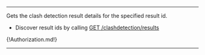 ---

Gets the clash detection result details for the specified result id.

- Discover result ids by calling [GET /clashdetection/results](/api-groups/validation/apis/clash-detection/operations/get-clashdetection-results/)

{!Authorization.md!}

---
